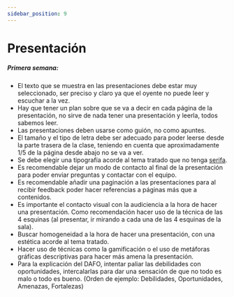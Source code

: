 ```yaml
---
sidebar_position: 9
---
```


# Presentación
##### Primera semana:
- El texto que se muestra en las presentaciones debe estar muy seleccionado, ser preciso y claro ya que el oyente no puede leer y escuchar a la vez.
- Hay que tener un plan sobre que se va a decir en cada página de la presentación, no sirve de nada tener una presentación y leerla, todos sabemos leer.
- Las presentaciones deben usarse como guión, no como apuntes.
- El tamaño y el tipo de letra debe ser adecuado para poder leerse desde la parte trasera de la clase, teniendo en cuenta que aproximadamente 1/5 de la página desde abajo no se va a ver.
- Se debe elegir una tipografía acorde al tema tratado que no tenga [serifa](http://www.glosariografico.com/serifa).
- Es recomendable dejar un modo de contacto al final de la presentación para poder enviar preguntas y contactar con el equipo.
- Es recomendable añadir una paginación a las presentaciones para al recibir feedback poder hacer referencias a páginas más que a contenidos.
- Es importante el contacto visual con la audiciencia a la hora de hacer una presentación. Como recomendación hacer uso de la técnica de las 4 esquinas (al presentar, ir mirando a cada una de las 4 esquinas de la sala).
- Buscar homogeneidad a la hora de hacer una presentación, con una estética acorde al tema tratado.
- Hacer uso de técnicas como la gamificación o el uso de metáforas gráficas descriptivas para hacer más amena la presentación.
- Para la explicación del DAFO, intentar paliar las debilidades con oportunidades, intercalarlas para dar una sensación de que no todo es malo o todo es bueno. (Orden de ejemplo: Debilidades, Oportunidades, Amenazas, Fortalezas)
